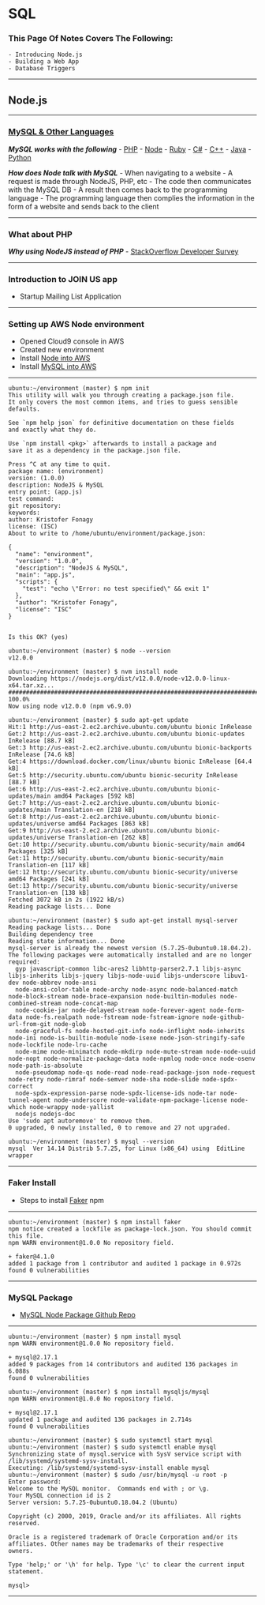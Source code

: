 # SQL
### This Page Of Notes Covers The Following:
    - Introducing Node.js
    - Building a Web App
    - Database Triggers

***********************************************

## Node.js

****************************************************

### [MySQL & Other Languages](http://webdev.slides.com/coltsteele/mysql-105#/)

***MySQL works with the following***
    - [PHP](https://www.php.net)
    - [Node](https://nodejs.org/en/)
    - [Ruby](https://www.ruby-lang.org/en/)
    - [C#](https://docs.microsoft.com/en-us/dotnet/csharp/)
    - [C++](http://www.cplusplus.com)
    - [Java](https://www.java.com/en/)
    - [Python](https://www.python.org)

***How does Node talk with MySQL***
    - When navigating to a website
    - A request is made through NodeJS, PHP, etc
    - The code then communicates with the MySQL DB
    - A result then comes back to the programming language
    - The programming language then complies the information in the form of a website and sends back to the client

****************************************************

### What about PHP

***Why using NodeJS instead of PHP***
    - [StackOverflow Developer Survey](https://insights.stackoverflow.com/survey/2019)

****************************************************

### Introduction to JOIN US app

- Startup Mailing List Application

****************************************************

### Setting up AWS Node environment

- Opened Cloud9 console in AWS
- Created new environment
- Install [Node into AWS](https://medium.com/@nishankjaintdk/setting-up-a-node-js-app-on-a-linux-ami-on-an-aws-ec2-instance-with-nginx-59cbc1bcc68c)
- Install [MySQL into AWS](https://support.rackspace.com/how-to/installing-mysql-server-on-ubuntu/)

--------------------------------------------

    ubuntu:~/environment (master) $ npm init
    This utility will walk you through creating a package.json file.
    It only covers the most common items, and tries to guess sensible defaults.

    See `npm help json` for definitive documentation on these fields
    and exactly what they do.

    Use `npm install <pkg>` afterwards to install a package and
    save it as a dependency in the package.json file.

    Press ^C at any time to quit.
    package name: (environment) 
    version: (1.0.0) 
    description: NodeJS & MySQL
    entry point: (app.js) 
    test command: 
    git repository: 
    keywords: 
    author: Kristofer Fonagy
    license: (ISC) 
    About to write to /home/ubuntu/environment/package.json:

    {
      "name": "environment",
      "version": "1.0.0",
      "description": "NodeJS & MySQL",
      "main": "app.js",
      "scripts": {
        "test": "echo \"Error: no test specified\" && exit 1"
      },
      "author": "Kristofer Fonagy",
      "license": "ISC"
    }


    Is this OK? (yes) 

    ubuntu:~/environment (master) $ node --version
    v12.0.0

    ubuntu:~/environment (master) $ nvm install node
    Downloading https://nodejs.org/dist/v12.0.0/node-v12.0.0-linux-x64.tar.xz...
    ################################################################################################################################################################## 100.0%
    Now using node v12.0.0 (npm v6.9.0)

    ubuntu:~/environment (master) $ sudo apt-get update
    Hit:1 http://us-east-2.ec2.archive.ubuntu.com/ubuntu bionic InRelease
    Get:2 http://us-east-2.ec2.archive.ubuntu.com/ubuntu bionic-updates InRelease [88.7 kB]   
    Get:3 http://us-east-2.ec2.archive.ubuntu.com/ubuntu bionic-backports InRelease [74.6 kB] 
    Get:4 https://download.docker.com/linux/ubuntu bionic InRelease [64.4 kB]                                           
    Get:5 http://security.ubuntu.com/ubuntu bionic-security InRelease [88.7 kB]                                         
    Get:6 http://us-east-2.ec2.archive.ubuntu.com/ubuntu bionic-updates/main amd64 Packages [592 kB]
    Get:7 http://us-east-2.ec2.archive.ubuntu.com/ubuntu bionic-updates/main Translation-en [218 kB]            
    Get:8 http://us-east-2.ec2.archive.ubuntu.com/ubuntu bionic-updates/universe amd64 Packages [863 kB]                       
    Get:9 http://us-east-2.ec2.archive.ubuntu.com/ubuntu bionic-updates/universe Translation-en [262 kB]             
    Get:10 http://security.ubuntu.com/ubuntu bionic-security/main amd64 Packages [325 kB]                                  
    Get:11 http://security.ubuntu.com/ubuntu bionic-security/main Translation-en [117 kB]
    Get:12 http://security.ubuntu.com/ubuntu bionic-security/universe amd64 Packages [241 kB]
    Get:13 http://security.ubuntu.com/ubuntu bionic-security/universe Translation-en [138 kB]
    Fetched 3072 kB in 2s (1922 kB/s)       
    Reading package lists... Done

    ubuntu:~/environment (master) $ sudo apt-get install mysql-server
    Reading package lists... Done
    Building dependency tree       
    Reading state information... Done
    mysql-server is already the newest version (5.7.25-0ubuntu0.18.04.2).
    The following packages were automatically installed and are no longer required:
      gyp javascript-common libc-ares2 libhttp-parser2.7.1 libjs-async libjs-inherits libjs-jquery libjs-node-uuid libjs-underscore libuv1-dev node-abbrev node-ansi
      node-ansi-color-table node-archy node-async node-balanced-match node-block-stream node-brace-expansion node-builtin-modules node-combined-stream node-concat-map
      node-cookie-jar node-delayed-stream node-forever-agent node-form-data node-fs.realpath node-fstream node-fstream-ignore node-github-url-from-git node-glob
      node-graceful-fs node-hosted-git-info node-inflight node-inherits node-ini node-is-builtin-module node-isexe node-json-stringify-safe node-lockfile node-lru-cache
      node-mime node-minimatch node-mkdirp node-mute-stream node-node-uuid node-nopt node-normalize-package-data node-npmlog node-once node-osenv node-path-is-absolute
      node-pseudomap node-qs node-read node-read-package-json node-request node-retry node-rimraf node-semver node-sha node-slide node-spdx-correct
      node-spdx-expression-parse node-spdx-license-ids node-tar node-tunnel-agent node-underscore node-validate-npm-package-license node-which node-wrappy node-yallist
      nodejs nodejs-doc
    Use 'sudo apt autoremove' to remove them.
    0 upgraded, 0 newly installed, 0 to remove and 27 not upgraded.

    ubuntu:~/environment (master) $ mysql --version
    mysql  Ver 14.14 Distrib 5.7.25, for Linux (x86_64) using  EditLine wrapper

***************************************************

### Faker Install

- Steps to install [Faker](https://github.com/marak/Faker.js/) npm


-------------------------------------

    ubuntu:~/environment (master) $ npm install faker
    npm notice created a lockfile as package-lock.json. You should commit this file.
    npm WARN environment@1.0.0 No repository field.

    + faker@4.1.0
    added 1 package from 1 contributor and audited 1 package in 0.972s
    found 0 vulnerabilities

*******************************************

### MySQL Package

- [MySQL Node Package Github Repo](https://github.com/mysqljs/mysql)

-----------------------------------------

    ubuntu:~/environment (master) $ npm install mysql
    npm WARN environment@1.0.0 No repository field.

    + mysql@2.17.1
    added 9 packages from 14 contributors and audited 136 packages in 6.088s
    found 0 vulnerabilities

    ubuntu:~/environment (master) $ npm install mysqljs/mysql
    npm WARN environment@1.0.0 No repository field.

    + mysql@2.17.1
    updated 1 package and audited 136 packages in 2.714s
    found 0 vulnerabilities

    ubuntu:~/environment (master) $ sudo systemctl start mysql
    ubuntu:~/environment (master) $ sudo systemctl enable mysql
    Synchronizing state of mysql.service with SysV service script with /lib/systemd/systemd-sysv-install.
    Executing: /lib/systemd/systemd-sysv-install enable mysql
    ubuntu:~/environment (master) $ sudo /usr/bin/mysql -u root -p
    Enter password: 
    Welcome to the MySQL monitor.  Commands end with ; or \g.
    Your MySQL connection id is 2
    Server version: 5.7.25-0ubuntu0.18.04.2 (Ubuntu)

    Copyright (c) 2000, 2019, Oracle and/or its affiliates. All rights reserved.

    Oracle is a registered trademark of Oracle Corporation and/or its
    affiliates. Other names may be trademarks of their respective
    owners.

    Type 'help;' or '\h' for help. Type '\c' to clear the current input statement.

    mysql> 

********************************************



